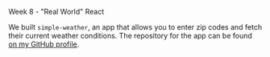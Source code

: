Week 8 - "Real World" React

We built `simple-weather`, an app that allows you to enter zip codes and fetch
their current weather conditions. The repository for the app can be found [on my
GitHub profile](github.com/ksmithbaylor/simple-weather).
